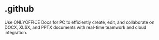 # .github
Use ONLYOFFICE Docs for PC to efficiently create, edit, and collaborate on DOCX, XLSX, and PPTX documents with real-time teamwork and cloud integration.
